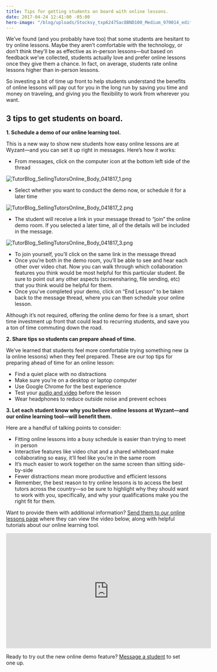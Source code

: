 ```yaml
---
title: Tips for getting students on board with online lessons.
date: 2017-04-24 12:41:00 -05:00
hero-image: "/blog/uploads/Stocksy_txp62475ac8BND100_Medium_970014_edit.jpg"
---
```


We’ve found (and you probably have too) that some students are hesitant to try online lessons. Maybe they aren’t comfortable with the technology, or don’t think they’ll be as effective as in-person lessons—but based on feedback we’ve collected, students actually love and prefer online lessons once they give them a chance. In fact, on average, students rate online lessons higher than in-person lessons.

So investing a bit of time up front to help students understand the benefits of online lessons will pay out for you in the long run by saving you time and money on traveling, and giving you the flexibility to work from wherever you want.

## 3 tips to get students on board.

**1. Schedule a demo of our online learning tool.**

This is a new way to show new students how easy online lessons are at Wyzant—and you can set it up right in messages. Here’s how it works:

* From messages, click on the computer icon at the bottom left side of the thread

![TutorBlog_SellingTutorsOnline_Body_041817_1.png](/blog/uploads/TutorBlog_SellingTutorsOnline_Body_041817_1.png)

* Select whether you want to conduct the demo now, or schedule it for a later time

![TutorBlog_SellingTutorsOnline_Body_041817_2.png](/blog/uploads/TutorBlog_SellingTutorsOnline_Body_041817_2.png)

* The student will receive a link in your message thread to “join” the online demo room. If you selected a later time, all of the details will be included in the message.

![TutorBlog_SellingTutorsOnline_Body_041817_3.png](/blog/uploads/TutorBlog_SellingTutorsOnline_Body_041817_3.png)

* To join yourself, you’ll click on the same link in the message thread
* Once you’re both in the demo room, you’ll be able to see and hear each other over video chat. Now you can walk through which collaboration features you think would be most helpful for this particular student. Be sure to point out any other aspects (screensharing, file sending, etc) that you think would be helpful for them.
* Once you’ve completed your demo, click on “End Lesson” to be taken back to the message thread, where you can then schedule your online lesson. 

Although it’s not required, offering the online demo for free is a smart, short time investment up front that could lead to recurring students, and save you a ton of time commuting down the road.

**2. Share tips so students can prepare ahead of time.**

We’ve learned that students feel more comfortable trying something new (a la online lessons) when they feel prepared. These are our top tips for preparing ahead of time for an online lesson:

* Find a quiet place with no distractions
* Make sure you’re on a desktop or laptop computer
* Use Google Chrome for the best experience
* Test your [audio and video](https://www.wyzant.com/Online/SystemsCheck) before the lesson
* Wear headphones to reduce outside noise and prevent echoes 

**3. Let each student know why you believe online lessons at Wyzant—and our online learning tool—will benefit them.**

Here are a handful of talking points to consider:

* Fitting online lessons into a busy schedule is easier than trying to meet in person
* Interactive features like video chat and a shared whiteboard make collaborating so easy, it’ll feel like you’re in the same room
* It’s much easier to work together on the same screen than sitting side-by-side
* Fewer distractions mean more productive and efficient lessons
* Remember, the best reason to try online lessons is to access the best tutors across the country—so be sure to highlight why they should want to work with you, specifically, and why your qualifications make you the right fit for them.

Want to provide them with additional information? [Send them to our online lessons page](https://www.wyzant.com/online/student) where they can view the video below, along with helpful tutorials about our online learning tool.

<iframe width="560" height="315" src="https://www.youtube.com/embed/bP3KpxyMsus" frameborder="0" allowfullscreen></iframe>

Ready to try out the new online demo feature? [Message a student](https://www.wyzant.com/tutor/messaging/) to set one up.


